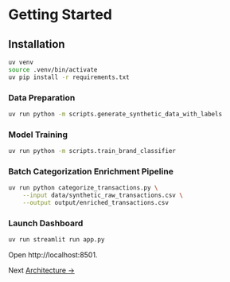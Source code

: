 # Getting Started

## Installation

```bash
uv venv
source .venv/bin/activate
uv pip install -r requirements.txt
```

### Data Preparation

```bash
uv run python -m scripts.generate_synthetic_data_with_labels
```

### Model Training

```bash
uv run python -m scripts.train_brand_classifier
```

### Batch Categorization Enrichment Pipeline

```bash
uv run python categorize_transactions.py \
    --input data/synthetic_raw_transactions.csv \
    --output output/enriched_transactions.csv
```

### Launch Dashboard

```bash
uv run streamlit run app.py
```

Open http://localhost:8501.

Next [Architecture →](architecture.md)
